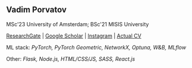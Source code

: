 ## Vadim Porvatov

MSc'23 University of Amsterdam; BSc'21 MISIS University

[ResearchGate](https://www.researchgate.net/profile/Vadim-Porvatov) | [Google Scholar](https://scholar.google.com/citations?user=PaH-exwAAAAJ&hl=en) | [Instagram](https://www.instagram.com/stochastic_paws/) | [Actual CV](https://drive.google.com/file/d/1kWG0x9lCiJReWS4hxJWjy4pfVpsP2u0w/view?usp=sharing)

ML stack: *PyTorch, PyTorch Geometric, NetworkX, Optuna, W&B, MLflow*

Other: *Flask, Node.js, HTML/CSS/JS, SASS, React.js*

